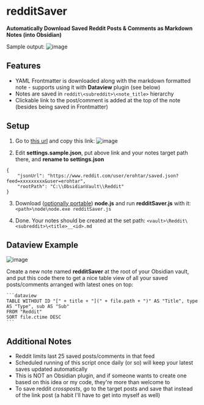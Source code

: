 # redditSaver
**Automatically Download Saved Reddit Posts & Comments as Markdown Notes (into Obsidian)**

Sample output:
![image](https://user-images.githubusercontent.com/5120628/200579098-6311b7f4-0a72-45df-9490-705c25bee720.png)


## Features
- YAML Frontmatter is downloaded along with the markdown formatted note - supports using it with **Dataview** plugin (see below)
- Notes are saved in `reddit\<subreddit>\<note_title>` hierarchy
- Clickable link to the post/comment is added at the top of the note (besides being saved in Frontmatter)


## Setup
1. Go to [this url](https://ssl.reddit.com/prefs/feeds/) and copy this link:
![image](https://user-images.githubusercontent.com/5120628/200579587-48bad4e3-e569-4417-a76c-3e88f2353fa7.png)

2. Edit **settings.sample.json**, put above link and your notes target path there, and **rename to settings.json**
```
{
	"jsonUrl": "https://www.reddit.com/user/erohtar/saved.json?feed=xxxxxxxxx&user=erohtar",
	"rootPath": "C:\\ObsidianVault\\Reddit"
}
```

3. Download ([optionally portable](https://github.com/garethflowers/nodejs-portable/)) **node.js** and run **redditSaver.js** with it:
`<path>\node\node.exe redditSaver.js`

4. Done. Your notes should be created at the set path:
`<vault>\Reddit\<subreddit>\<title>__<id>.md`

## Dataview Example
![image](https://user-images.githubusercontent.com/5120628/202477778-1867f76c-aebc-4ca9-98d7-879a4317bc38.png)

Create a new note named **redditSaver** at the root of your Obsidian vault, and put this code there to get a nice table view of all your saved posts/comments arranged with latest ones on top:

````
```dataview
TABLE WITHOUT ID "[" + title + "](" + file.path + ")" AS "Title", type AS "Type", sub AS "Sub"
FROM "Reddit"
SORT file.ctime DESC
```
````

## Additional Notes
- Reddit limits last 25 saved posts/comments in that feed
- Scheduled running of this script once daily (or so) will keep your latest saves updated automatically
- This is NOT an Obsidian plugin, and if someone wants to create one based on this idea or my code, they're more than welcome to
- To save reddit *crossposts*, go to the target posts and save that instead of the link post (a habit I'll have to get into myself as well)


